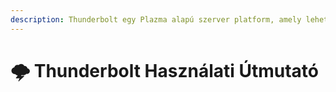 ```yaml
---
description: Thunderbolt egy Plazma alapú szerver platform, amely lehetővé teszi a kísérleti javításokat Flavor szerinti megkülönböztetéssel közvetlenül használhatóvá tételét.
---
```


# 🌩️ Thunderbolt Használati Útmutató
